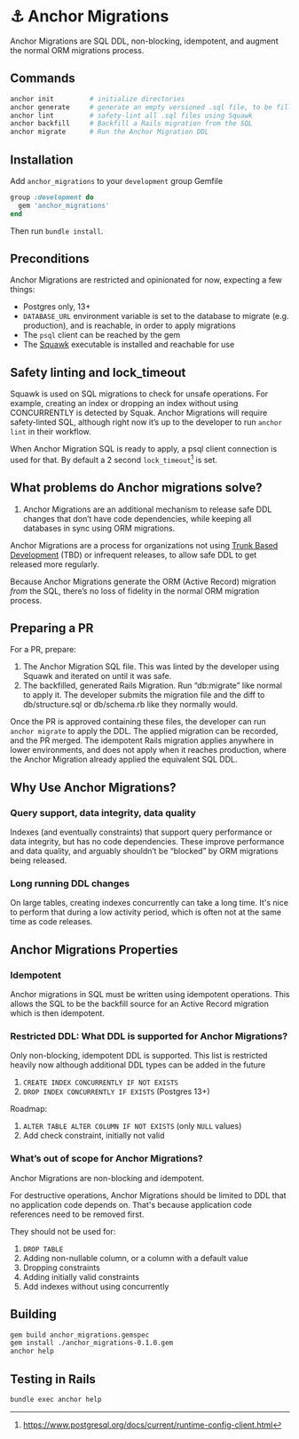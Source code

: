 # ⚓ Anchor Migrations
Anchor Migrations are SQL DDL, non-blocking, idempotent, and augment the normal ORM migrations process.

## Commands
```sh
anchor init         # initialize directories
anchor generate     # generate an empty versioned .sql file, to be filled in
anchor lint         # safety-lint all .sql files using Squawk
anchor backfill     # Backfill a Rails migration from the SQL
anchor migrate      # Run the Anchor Migration DDL
```

## Installation
Add `anchor_migrations` to your `development` group Gemfile
```rb
group :development do
  gem 'anchor_migrations'
end
```
Then run `bundle install`.

## Preconditions
Anchor Migrations are restricted and opinionated for now, expecting a few things:
- Postgres only, 13+
- `DATABASE_URL` environment variable is set to the database to migrate (e.g. production), and is reachable, in order to apply migrations
- The `psql` client can be reached by the gem
- The [Squawk](https://squawkhq.com) executable is installed and reachable for use

## Safety linting and lock_timeout
Squawk is used on SQL migrations to check for unsafe operations. For example, creating an index or dropping an index without using CONCURRENTLY is detected by Squak. Anchor Migrations will require safety-linted SQL, although right now it’s up to the developer to run `anchor lint` in their workflow.

When Anchor Migration SQL is ready to apply, a psql client connection is used for that. By default a 2 second `lock_timeout`[^docs] is set.

## What problems do Anchor migrations solve?
1. Anchor Migrations are an additional mechanism to release safe DDL changes that don’t have code dependencies, while keeping all databases in sync using ORM migrations.

Anchor Migrations are a process for organizations not using [Trunk Based Development](https://trunkbaseddevelopment.com) (TBD) or infrequent releases, to allow safe DDL to get released more regularly.

Because Anchor Migrations generate the ORM (Active Record) migration *from* the SQL, there’s no loss of fidelity in the normal ORM migration process. 

## Preparing a PR
For a PR, prepare:
1. The Anchor Migration SQL file. This was linted by the developer using Squawk and iterated on until it was safe.
1. The backfilled, generated Rails Migration. Run “db:migrate” like normal to apply it. The developer submits the migration file and the diff to db/structure.sql or db/schema.rb like they normally would.

Once the PR is approved containing these files, the developer can run `anchor migrate` to apply the DDL. The applied migration can be recorded, and the PR merged. The idempotent Rails migration applies anywhere in lower environments, and does not apply when it reaches production, where the Anchor Migration already applied the equivalent SQL DDL.

## Why Use Anchor Migrations?
### Query support, data integrity, data quality
Indexes (and eventually constraints) that support query performance or data integrity, but has no code dependencies. These improve performance and data quality, and arguably shouldn’t be “blocked” by ORM migrations being released.

### Long running DDL changes
On large tables, creating indexes concurrently can take a long time. It's nice to perform that during a low activity period, which is often not at the same time as code releases.

## Anchor Migrations Properties
### Idempotent
Anchor migrations in SQL must be written using idempotent operations. This allows the SQL to be the backfill source for an Active Record migration which is then idempotent.

### Restricted DDL: What DDL is supported for Anchor Migrations?
Only non-blocking, idempotent DDL is supported. This list is restricted heavily now although additional DDL types can be added in the future
1. `CREATE INDEX CONCURRENTLY IF NOT EXISTS`
1. `DROP INDEX CONCURRENTLY IF EXISTS` (Postgres 13+)

Roadmap:
1. `ALTER TABLE ALTER COLUMN IF NOT EXISTS` (only `NULL` values)
1. Add check constraint, initially not valid

### What’s out of scope for Anchor Migrations?
Anchor Migrations are non-blocking and idempotent.

For destructive operations, Anchor Migrations should be limited to DDL that no application
code depends on. That's because application code references need to be removed first.

They should not be used for:
1. `DROP TABLE`
1. Adding non-nullable column, or a column with a default value
1. Dropping constraints
1. Adding initially valid constraints
1. Add indexes without using concurrently

[^docs]: <https://www.postgresql.org/docs/current/runtime-config-client.html>

## Building
```sh
gem build anchor_migrations.gemspec
gem install ./anchor_migrations-0.1.0.gem
anchor help
```

## Testing in Rails
```sh
bundle exec anchor help
```
